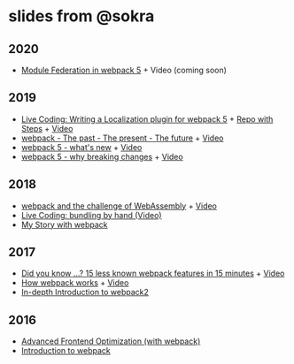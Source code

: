 # slides from @sokra

## 2020

* [Module Federation in webpack 5](https://github.com/sokra/slides/blob/master/content/ModuleFederationWebpack5.md) + Video (coming soon)

## 2019

* [Live Coding: Writing a Localization plugin for webpack 5](https://raw.githubusercontent.com/sokra/slides/master/data/Writing-a-Localization-plugin-for-webpack-5.pdf) + [Repo with Steps](https://github.com/sokra/localization-plugin-talk/commits/master) + [Video](https://www.youtube.com/watch?v=GDW9RpFSIeo)
* [webpack - The past - The present - The future](https://raw.githubusercontent.com/sokra/slides/master/data/webpack-past-present-future.pdf) + [Video](https://www.youtube.com/watch?v=0IjgzQa2Gms)
* [webpack 5 - what's new](https://raw.githubusercontent.com/sokra/slides/master/data/webpack-5-whats-new.pdf) + [Video](https://youtu.be/lEdttnhxT4o?t=4307)
* [webpack 5 - why breaking changes](https://raw.githubusercontent.com/sokra/slides/master/data/webpack-5-why-breaking-changes.pdf) + [Video](https://www.youtube.com/watch?v=p-MhcctQBlY)

## 2018

* [webpack and the challenge of WebAssembly](https://raw.githubusercontent.com/sokra/slides/master/data/webpack-wasm-challenge.pdf) + [Video](https://www.youtube.com/watch?v=k86Z_6_BJy0)
* [Live Coding: bundling by hand (Video)](https://www.youtube.com/watch?v=UNMkLHzofQI)
* [My Story with webpack](https://raw.githubusercontent.com/sokra/slides/master/data/MyWebpackStory.pdf)

## 2017

* [Did you know ...? 15 less known webpack features in 15 minutes](https://raw.githubusercontent.com/sokra/slides/master/data/15-less-know-webpack-features.pdf) + [Video](https://www.youtube.com/watch?v=2EaP3a6E4B0)
* [How webpack works](https://raw.githubusercontent.com/sokra/slides/master/data/how-webpack-works.pdf) + [Video](https://www.youtube.com/watch?v=CA-upQKYjYc)
* [In-depth Introduction to webpack2](http://sokra.github.io/slides/webpack2/)

## 2016

* [Advanced Frontend Optimization (with webpack)](http://sokra.github.io/slides/frontend-optimize/)
* [Introduction to webpack](http://sokra.github.io/slides/webpack/)

